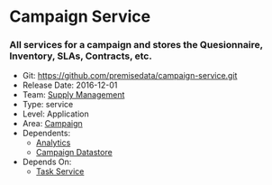 # Campaign Service
### All services for a campaign and stores the Quesionnaire, Inventory, SLAs, Contracts, etc.
* Git: https://github.com/premisedata/campaign-service.git
* Release Date: 2016-12-01
* Team: [Supply Management](../teams/supply.md)
* Type: service
* Level: Application
* Area: [Campaign](../areas/campaign.png)
* Dependents:
  * [Analytics](analytics-schema.md)
  * [Campaign Datastore](campaign-datastore.md)
* Depends On:
  * [Task Service](task-service.md)
